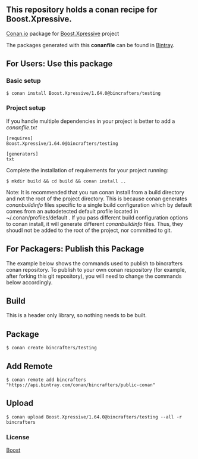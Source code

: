 ## This repository holds a conan recipe for Boost.Xpressive.

[Conan.io](https://conan.io) package for [Boost.Xpressive](https://github.com/Boostorg/Xpressive) project

The packages generated with this **conanfile** can be found in [Bintray](https://bintray.com/bincrafters/public-conan/Boost.Xpressive%3Abincrafters).

## For Users: Use this package

### Basic setup

    $ conan install Boost.Xpressive/1.64.0@bincrafters/testing

### Project setup

If you handle multiple dependencies in your project is better to add a *conanfile.txt*

    [requires]
    Boost.Xpressive/1.64.0@bincrafters/testing

    [generators]
    txt

Complete the installation of requirements for your project running:</small></span>

    $ mkdir build && cd build && conan install ..
	
Note: It is recommended that you run conan install from a build directory and not the root of the project directory.  This is because conan generates *conanbuildinfo* files specific to a single build configuration which by default comes from an autodetected default profile located in ~/.conan/profiles/default .  If you pass different build configuration options to conan install, it will generate different *conanbuildinfo* files.  Thus, they shoudl not be added to the root of the project, nor committed to git. 

## For Packagers: Publish this Package

The example below shows the commands used to publish to bincrafters conan repository. To publish to your own conan respository (for example, after forking this git repository), you will need to change the commands below accordingly. 

## Build  

This is a header only library, so nothing needs to be built.

## Package 

    $ conan create bincrafters/testing
	
## Add Remote

	$ conan remote add bincrafters "https://api.bintray.com/conan/bincrafters/public-conan"

## Upload

    $ conan upload Boost.Xpressive/1.64.0@bincrafters/testing --all -r bincrafters

### License
[Boost](LICENSE)
